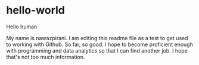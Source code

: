 # hello-world

Hello human

My name is nawazpirani. I am editing this readme file as a test to get used to working with Github. So far, so good. I hope to become proficient enough with programming and data analytics so that I can find another job. I hope that's not too much information. 
